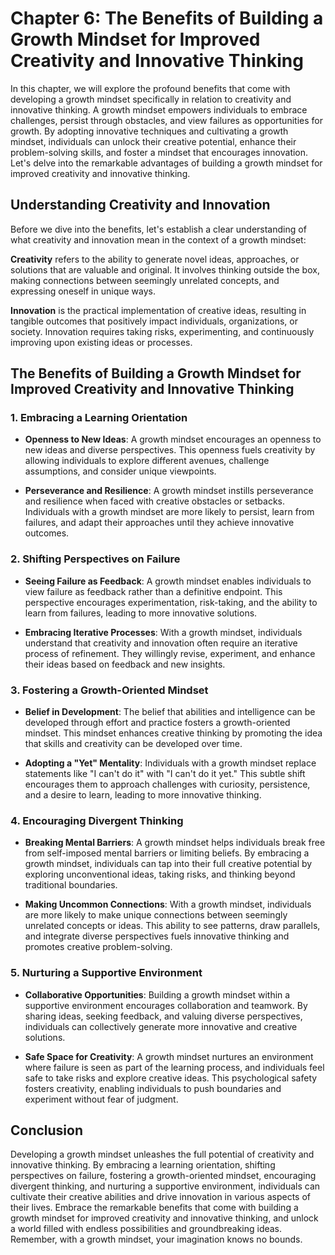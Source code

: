 Chapter 6: The Benefits of Building a Growth Mindset for Improved Creativity and Innovative Thinking
====================================================================================================

In this chapter, we will explore the profound benefits that come with developing a growth mindset specifically in relation to creativity and innovative thinking. A growth mindset empowers individuals to embrace challenges, persist through obstacles, and view failures as opportunities for growth. By adopting innovative techniques and cultivating a growth mindset, individuals can unlock their creative potential, enhance their problem-solving skills, and foster a mindset that encourages innovation. Let's delve into the remarkable advantages of building a growth mindset for improved creativity and innovative thinking.

**Understanding Creativity and Innovation**
-------------------------------------------

Before we dive into the benefits, let's establish a clear understanding of what creativity and innovation mean in the context of a growth mindset:

**Creativity** refers to the ability to generate novel ideas, approaches, or solutions that are valuable and original. It involves thinking outside the box, making connections between seemingly unrelated concepts, and expressing oneself in unique ways.

**Innovation** is the practical implementation of creative ideas, resulting in tangible outcomes that positively impact individuals, organizations, or society. Innovation requires taking risks, experimenting, and continuously improving upon existing ideas or processes.

**The Benefits of Building a Growth Mindset for Improved Creativity and Innovative Thinking**
---------------------------------------------------------------------------------------------

### **1. Embracing a Learning Orientation**

* **Openness to New Ideas**: A growth mindset encourages an openness to new ideas and diverse perspectives. This openness fuels creativity by allowing individuals to explore different avenues, challenge assumptions, and consider unique viewpoints.

* **Perseverance and Resilience**: A growth mindset instills perseverance and resilience when faced with creative obstacles or setbacks. Individuals with a growth mindset are more likely to persist, learn from failures, and adapt their approaches until they achieve innovative outcomes.

### **2. Shifting Perspectives on Failure**

* **Seeing Failure as Feedback**: A growth mindset enables individuals to view failure as feedback rather than a definitive endpoint. This perspective encourages experimentation, risk-taking, and the ability to learn from failures, leading to more innovative solutions.

* **Embracing Iterative Processes**: With a growth mindset, individuals understand that creativity and innovation often require an iterative process of refinement. They willingly revise, experiment, and enhance their ideas based on feedback and new insights.

### **3. Fostering a Growth-Oriented Mindset**

* **Belief in Development**: The belief that abilities and intelligence can be developed through effort and practice fosters a growth-oriented mindset. This mindset enhances creative thinking by promoting the idea that skills and creativity can be developed over time.

* **Adopting a "Yet" Mentality**: Individuals with a growth mindset replace statements like "I can't do it" with "I can't do it yet." This subtle shift encourages them to approach challenges with curiosity, persistence, and a desire to learn, leading to more innovative thinking.

### **4. Encouraging Divergent Thinking**

* **Breaking Mental Barriers**: A growth mindset helps individuals break free from self-imposed mental barriers or limiting beliefs. By embracing a growth mindset, individuals can tap into their full creative potential by exploring unconventional ideas, taking risks, and thinking beyond traditional boundaries.

* **Making Uncommon Connections**: With a growth mindset, individuals are more likely to make unique connections between seemingly unrelated concepts or ideas. This ability to see patterns, draw parallels, and integrate diverse perspectives fuels innovative thinking and promotes creative problem-solving.

### **5. Nurturing a Supportive Environment**

* **Collaborative Opportunities**: Building a growth mindset within a supportive environment encourages collaboration and teamwork. By sharing ideas, seeking feedback, and valuing diverse perspectives, individuals can collectively generate more innovative and creative solutions.

* **Safe Space for Creativity**: A growth mindset nurtures an environment where failure is seen as part of the learning process, and individuals feel safe to take risks and explore creative ideas. This psychological safety fosters creativity, enabling individuals to push boundaries and experiment without fear of judgment.

**Conclusion**
--------------

Developing a growth mindset unleashes the full potential of creativity and innovative thinking. By embracing a learning orientation, shifting perspectives on failure, fostering a growth-oriented mindset, encouraging divergent thinking, and nurturing a supportive environment, individuals can cultivate their creative abilities and drive innovation in various aspects of their lives. Embrace the remarkable benefits that come with building a growth mindset for improved creativity and innovative thinking, and unlock a world filled with endless possibilities and groundbreaking ideas. Remember, with a growth mindset, your imagination knows no bounds.
